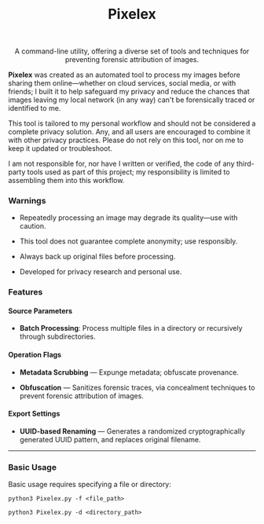 <br>
<h1 align="center">Pixelex</h1>
<br>
<p align="center">A command-line utility, offering a diverse set of tools and techniques for preventing forensic attribution of images.</p>

**Pixelex** was created as an automated tool to process my images before sharing them online—whether on cloud services, social media, or with friends; I built it to help safeguard my privacy and reduce the chances that images leaving my local network (in any way) can't be forensically traced or identified to me.

This tool is tailored to my personal workflow and should not be considered a complete privacy solution. Any, and all users are encouraged to combine it with other privacy practices. Please do not rely on this tool, nor on me to keep it updated or troubleshoot.

I am not responsible for, nor have I written or verified, the code of any third-party tools used as part of this project; my responsibility is limited to assembling them into this workflow. 

### Warnings

- Repeatedly processing an image may degrade its quality—use with caution.

- This tool does not guarantee complete anonymity; use responsibly.

- Always back up original files before processing.

- Developed for privacy research and personal use.

### Features

#### Source Parameters

- **Batch Processing**: Process multiple files in a directory or recursively through subdirectories.

#### Operation Flags 

- **Metadata Scrubbing** — Expunge metadata; obfuscate provenance.

- **Obfuscation** — Sanitizes forensic traces, via concealment techniques to prevent forensic attribution of images.

#### Export Settings

- **UUID-based Renaming** — Generates a randomized cryptographically generated UUID pattern, and replaces original filename.

---

### Basic Usage

Basic usage requires specifying a file or directory:

```
python3 Pixelex.py -f <file_path>
```

```
python3 Pixelex.py -d <directory_path>
```
